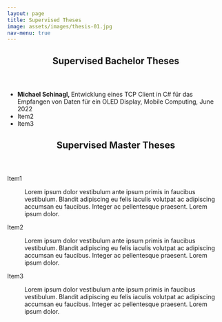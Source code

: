 ```yaml
---
layout: page
title: Supervised Theses
image: assets/images/thesis-01.jpg
nav-menu: true
---
```


<!-- Main -->
<div id="main" class="alt">

<!-- One -->
<section id="one">
	<div class="inner">
		<header class="major">
			<h2>Supervised Bachelor Theses</h2>
		</header>
		<ul>
	        <li><b>Michael Schinagl, </b>Entwicklung eines TCP Client in C# für das Empfangen von Daten für ein OLED Display, Mobile Computing, June 2022</li>
	        <li>Item2</li>
	        <li>Item3</li>
        </ul>
	</div>
</section>

<!-- Two -->
<section id="two">
	<div class="inner">
		<header class="major">
			<h2>Supervised Master Theses</h2>
		</header>
		<dl>
	<dt>Item1</dt>
	<dd>
		<p>Lorem ipsum dolor vestibulum ante ipsum primis in faucibus vestibulum. Blandit adipiscing eu felis iaculis volutpat ac adipiscing accumsan eu faucibus. Integer ac pellentesque praesent. Lorem ipsum dolor.</p>
	</dd>
	<dt>Item2</dt>
	<dd>
		<p>Lorem ipsum dolor vestibulum ante ipsum primis in faucibus vestibulum. Blandit adipiscing eu felis iaculis volutpat ac adipiscing accumsan eu faucibus. Integer ac pellentesque praesent. Lorem ipsum dolor.</p>
	</dd>
	<dt>Item3</dt>
	<dd>
		<p>Lorem ipsum dolor vestibulum ante ipsum primis in faucibus vestibulum. Blandit adipiscing eu felis iaculis volutpat ac adipiscing accumsan eu faucibus. Integer ac pellentesque praesent. Lorem ipsum dolor.</p>
	</dd>
</dl>
	</div>
</section>
</div>